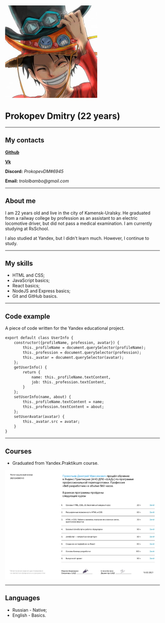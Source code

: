 ![Avatar]( images/lufy.jpg "Avatar")
# Prokopev Dmitry (22 years)
---
## My contacts

[**Github**](https://github.com/ProkopevDM "Github")

[**Vk**](https://vk.com/prokopevdm "Vk")

**Discord:** _ProkopevDM#6945_

**Email:** _trololbambo@gmail.com_

---

## About me 

I am 22 years old and live in the city of Kamensk-Uralsky. He graduated from a railway college by profession as an assistant to an electric locomotive driver, but did not pass a medical examination. I am currently studying at RsSchool.

I also studied at Yandex, but I didn't learn much. However, I continue to study.

---

## My skills

* HTML and CSS;
* JavaScript basics;
* React basics;
* NodeJS and Express basics;
* Git and GitHub basics.

---

## Code example

A piece of code written for the Yandex educational project.

```
export default class UserInfo {
	constructor({profileName, profession, avatar}) {
		this._profileName = document.querySelector(profileName);
		this._profession = document.querySelector(profession);
		this._avatar = document.querySelector(avatar);
	};
	getUserInfo() {
		return {
			name: this._profileName.textContent,
			job: this._profession.textContent,
		}
	};
	setUserInfo(name, about) {
		this._profileName.textContent = name;
		this._profession.textContent = about;
	};
	setUserAvatar(avatar) {
		this._avatar.src = avatar;
	}
}
```
---

## Courses
* Graduated from Yandex.Praktikum course.

![Diplom]( images/diplom.png "Diplom")

---

## Languages

* Russian - Native;
* English - Basics.
